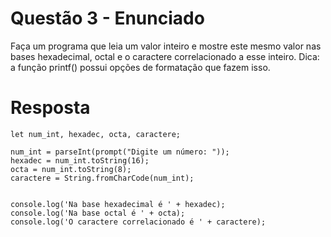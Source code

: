 # **Questão 3 - Enunciado**
Faça um programa que leia um valor inteiro e mostre este mesmo valor nas bases hexadecimal, octal e o caractere correlacionado a esse inteiro.
Dica: a função printf() possui opções de formatação que fazem isso.

# **Resposta**
```
let num_int, hexadec, octa, caractere;

num_int = parseInt(prompt("Digite um número: "));
hexadec = num_int.toString(16);
octa = num_int.toString(8);
caractere = String.fromCharCode(num_int);


console.log('Na base hexadecimal é ' + hexadec);
console.log('Na base octal é ' + octa);
console.log('O caractere correlacionado é ' + caractere);
```
